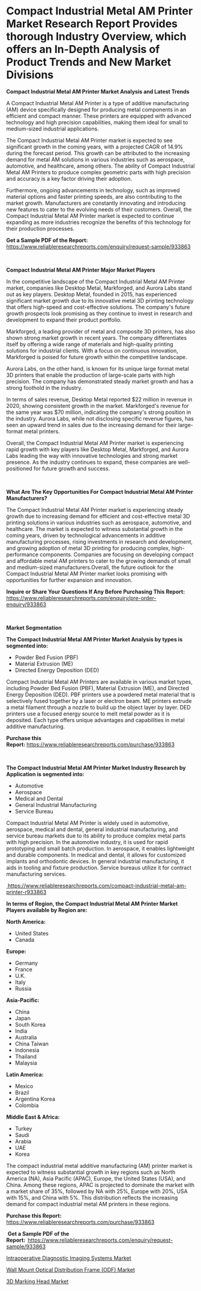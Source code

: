 <p><h1>Compact Industrial Metal AM Printer Market Research Report Provides thorough Industry Overview, which offers an In-Depth Analysis of Product Trends and New Market Divisions</h1></p><p><strong>Compact Industrial Metal AM Printer Market Analysis and Latest Trends</strong></p>
<p><p>A Compact Industrial Metal AM Printer is a type of additive manufacturing (AM) device specifically designed for producing metal components in an efficient and compact manner. These printers are equipped with advanced technology and high precision capabilities, making them ideal for small to medium-sized industrial applications.</p><p>The Compact Industrial Metal AM Printer market is expected to see significant growth in the coming years, with a projected CAGR of 14.9% during the forecast period. This growth can be attributed to the increasing demand for metal AM solutions in various industries such as aerospace, automotive, and healthcare, among others. The ability of Compact Industrial Metal AM Printers to produce complex geometric parts with high precision and accuracy is a key factor driving their adoption.</p><p>Furthermore, ongoing advancements in technology, such as improved material options and faster printing speeds, are also contributing to the market growth. Manufacturers are constantly innovating and introducing new features to cater to the evolving needs of their customers. Overall, the Compact Industrial Metal AM Printer market is expected to continue expanding as more industries recognize the benefits of this technology for their production processes.</p></p>
<p><strong>Get a Sample PDF of the Report:&nbsp;</strong> <a href="https://www.reliableresearchreports.com/enquiry/request-sample/933863">https://www.reliableresearchreports.com/enquiry/request-sample/933863</a></p>
<p>&nbsp;</p>
<p><strong>Compact Industrial Metal AM Printer Major Market Players</strong></p>
<p><p>In the competitive landscape of the Compact Industrial Metal AM Printer market, companies like Desktop Metal, Markforged, and Aurora Labs stand out as key players. Desktop Metal, founded in 2015, has experienced significant market growth due to its innovative metal 3D printing technology that offers high-speed and cost-effective solutions. The company's future growth prospects look promising as they continue to invest in research and development to expand their product portfolio.</p><p>Markforged, a leading provider of metal and composite 3D printers, has also shown strong market growth in recent years. The company differentiates itself by offering a wide range of materials and high-quality printing solutions for industrial clients. With a focus on continuous innovation, Markforged is poised for future growth within the competitive landscape.</p><p>Aurora Labs, on the other hand, is known for its unique large format metal 3D printers that enable the production of large-scale parts with high precision. The company has demonstrated steady market growth and has a strong foothold in the industry.</p><p>In terms of sales revenue, Desktop Metal reported $22 million in revenue in 2020, showing consistent growth in the market. Markforged's revenue for the same year was $70 million, indicating the company's strong position in the industry. Aurora Labs, while not disclosing specific revenue figures, has seen an upward trend in sales due to the increasing demand for their large-format metal printers.</p><p>Overall, the Compact Industrial Metal AM Printer market is experiencing rapid growth with key players like Desktop Metal, Markforged, and Aurora Labs leading the way with innovative technologies and strong market presence. As the industry continues to expand, these companies are well-positioned for future growth and success.</p></p>
<p>&nbsp;</p>
<p><strong>What Are The Key Opportunities For Compact Industrial Metal AM Printer Manufacturers?</strong></p>
<p><p>The Compact Industrial Metal AM Printer market is experiencing steady growth due to increasing demand for efficient and cost-effective metal 3D printing solutions in various industries such as aerospace, automotive, and healthcare. The market is expected to witness substantial growth in the coming years, driven by technological advancements in additive manufacturing processes, rising investments in research and development, and growing adoption of metal 3D printing for producing complex, high-performance components. Companies are focusing on developing compact and affordable metal AM printers to cater to the growing demands of small and medium-sized manufacturers.Overall, the future outlook for the Compact Industrial Metal AM Printer market looks promising with opportunities for further expansion and innovation.</p></p>
<p><strong>Inquire or Share Your Questions If Any Before Purchasing This Report:</strong> <a href="https://www.reliableresearchreports.com/enquiry/pre-order-enquiry/933863">https://www.reliableresearchreports.com/enquiry/pre-order-enquiry/933863</a></p>
<p>&nbsp;</p>
<p><strong>Market Segmentation</strong></p>
<p><strong>The Compact Industrial Metal AM Printer Market Analysis by types is segmented into:</strong></p>
<p><ul><li>Powder Bed Fusion (PBF)</li><li>Material Extrusion (ME)</li><li>Directed Energy Deposition (DED)</li></ul></p>
<p><p>Compact Industrial Metal AM Printers are available in various market types, including Powder Bed Fusion (PBF), Material Extrusion (ME), and Directed Energy Deposition (DED). PBF printers use a powdered metal material that is selectively fused together by a laser or electron beam. ME printers extrude a metal filament through a nozzle to build up the object layer by layer. DED printers use a focused energy source to melt metal powder as it is deposited. Each type offers unique advantages and capabilities in metal additive manufacturing.</p></p>
<p><strong>Purchase this Report:&nbsp;</strong><a href="https://www.reliableresearchreports.com/purchase/933863">https://www.reliableresearchreports.com/purchase/933863</a></p>
<p>&nbsp;</p>
<p><strong>The Compact Industrial Metal AM Printer Market Industry Research by Application is segmented into:</strong></p>
<p><ul><li>Automotive</li><li>Aerospace</li><li>Medical and Dental</li><li>General Industrial Manufacturing</li><li>Service Bureau</li></ul></p>
<p><p>Compact Industrial Metal AM Printer is widely used in automotive, aerospace, medical and dental, general industrial manufacturing, and service bureau markets due to its ability to produce complex metal parts with high precision. In the automotive industry, it is used for rapid prototyping and small batch production. In aerospace, it enables lightweight and durable components. In medical and dental, it allows for customized implants and orthodontic devices. In general industrial manufacturing, it aids in tooling and fixture production. Service bureaus utilize it for contract manufacturing services.</p></p>
<p><a href="https://www.reliableresearchreports.com/compact-industrial-metal-am-printer-r933863">&nbsp;https://www.reliableresearchreports.com/compact-industrial-metal-am-printer-r933863</a></p>
<p><strong>In terms of Region, the Compact Industrial Metal AM Printer Market Players available by Region are:</strong></p>
<p>
    <p> <strong> North America: </strong>
        <ul>
            <li>United States</li>
            <li>Canada</li>
        </ul>
        </p> 
    <p> <strong> Europe: </strong>
        <ul>
            <li>Germany</li>
            <li>France</li>
            <li>U.K.</li>
            <li>Italy</li>
            <li>Russia</li>
        </ul>
        </p> 
    <p> <strong> Asia-Pacific: </strong>
        <ul>
            <li>China</li>
            <li>Japan</li>
            <li>South Korea</li>
            <li>India</li>
            <li>Australia</li>
            <li>China Taiwan</li>
            <li>Indonesia</li>
            <li>Thailand</li>
            <li>Malaysia</li>
        </ul>
        </p> 
    <p> <strong> Latin America: </strong>
        <ul>
            <li>Mexico</li>
            <li>Brazil</li>
            <li>Argentina Korea</li>
            <li>Colombia</li>
        </ul>
        </p> 
    <p> <strong> Middle East & Africa: </strong>
        <ul>
            <li>Turkey</li>
            <li>Saudi</li>
            <li>Arabia</li>
            <li>UAE</li>
            <li>Korea</li>
        </ul>
    </p>
    </p>
<p><p>The compact industrial metal additive manufacturing (AM) printer market is expected to witness substantial growth in key regions such as North America (NA), Asia Pacific (APAC), Europe, the United States (USA), and China. Among these regions, APAC is projected to dominate the market with a market share of 35%, followed by NA with 25%, Europe with 20%, USA with 15%, and China with 5%. This distribution reflects the increasing demand for compact industrial metal AM printers in these regions.</p></p>
<p><strong>Purchase this Report: </strong><a href="https://www.reliableresearchreports.com/purchase/933863">https://www.reliableresearchreports.com/purchase/933863</a></p>
<p>&nbsp;<strong>Get a Sample PDF of the Report:&nbsp;&nbsp;</strong><a href="https://www.reliableresearchreports.com/enquiry/request-sample/933863">https://www.reliableresearchreports.com/enquiry/request-sample/933863</a></p>
<p><strong></strong></p>
<p><p><a href="https://www.linkedin.com/pulse/intraoperative-diagnostic-imaging-systems-market-size-outlook-mdpbe?trackingId=elqQ2pUhl8GT352T2aNm7A%3D%3D">Intraoperative Diagnostic Imaging Systems Market</a></p><p><a href="https://www.linkedin.com/pulse/wall-mount-optical-distribution-frame-odf-market-trends-bgy9e">Wall Mount Optical Distribution Frame (ODF) Market</a></p><p><a href="https://www.linkedin.com/pulse/3d-marking-head-market-analysis-sze-forecasted-period-from-nsiwe">3D Marking Head Market</a></p></p>